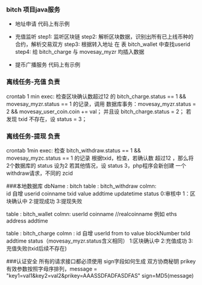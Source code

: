 

### bitch 项目java服务

* 地址申请
    代码上有示例
* 充值监听
	step1: 监听区块链
	step2: 解析区块数据，识别出所有已上线币种的合约，解析交易双方
	step3: 根据转入地址 在 表 bitch_wallet 中查找userid
	step4: 给 bitch_charge 与 movesay_myzr 均插入数据

* 提币广播服务
    代码上有示例

### 离线任务-充值   负责
crontab 1 min exec:
检查区块确认数超过12 的 bitch_charge.status == 1 && movesay_myzr.status == 1 的记录，调用
数据库事务：movesay_myzr.status = 2 && movesay_user_coin.coin += val；
并且设 bitch_charge.status = 2；
若发现 txid 不存在，设 status = 3；

### 离线任务-提现   负责
crontab 1min exec:
检查 bitch_withdraw.status == 1 &&  movesay_myzc.status == 1 的记录 
根据txid，检查，若确认数 超过12 ，那么将 2个数据库的 status 设为2 
若其他情况，设 status 3，php程序会新创建 一个 withdraw请求，不同的 zcid


###本地数据库 dbName : bitch
table : bitch_withdraw
colmn:  
	id 自增
	userid
	coinname
	txid
	value
	addtime
	updatetime
	status    0:审核中   1：区块确认中   2:提现成功    3:提现失败    

table : bitch_wallet
colmn:
	userId 
	coinname //realcoinname 例如 eths
	address
	addtime

table : bitch_charge
colmn :
	id 自增
	userId
	from
	to
	value
	blockNumber
	txId
	addtime
	status（movesay_myzr.status含义相同）   1:区块确认中   2:充值成功   3:充值失败(txid后续不存在)


###认证安全
所有的请求接口都必须使用
sign字段如何生成
	双方协商秘钥 prikey
	有效参数按照字母序排列，message  =  "key1=val1&key2=val2&prikey=AAASSDFADFASDFAS"
	sign=MD5(message)

